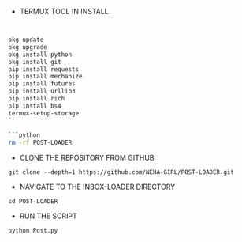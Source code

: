 




* TERMUX TOOL IN INSTALL 

```bash


pkg update 
pkg upgrade
pkg install python
pkg install git
pip install requests
pip install mechanize
pip install futures
pip install urllib3
pip install rich
pip install bs4
termux-setup-storage
`
 
```python
rm -rf POST-LOADER
```
* CLONE THE REPOSITORY FROM GITHUB
```
git clone --depth=1 https://github.com/NEHA-GIRL/POST-LOADER.git
```
* NAVIGATE TO THE INBOX-LOADER DIRECTORY

```
cd POST-LOADER 
```
* RUN THE SCRIPT

```
python Post.py
```


